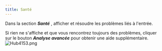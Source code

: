 ```yaml
---
title: Santé
---
```

Dans la section ***Santé*** , afficher et résoudre les problèmes liés à l&apos;entrée.  

Si rien ne s&apos;affiche et que vous rencontrez toujours des problèmes, cliquer sur le bouton ***Analyse avancée*** pour obtenir une aide supplémentaire.  
![Hub4153.png](/img/fr/hub/Hub4153.png) 


